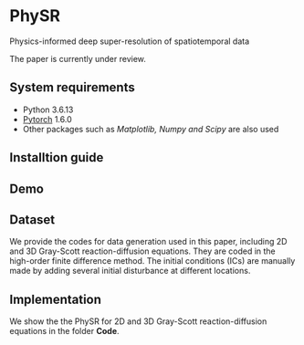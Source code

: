 # PhySR

Physics-informed deep super-resolution of spatiotemporal data

The paper is currently under review.


## System requirements

- Python 3.6.13
- [Pytorch](https://pytorch.org/) 1.6.0
- Other packages such as *Matplotlib, Numpy and Scipy* are also used

## Installtion guide


## Demo




## Dataset

We provide the codes for data generation used in this paper, including 2D and 3D Gray-Scott reaction-diffusion equations. They are coded in the high-order finite difference method. The initial conditions (ICs) are manually made by adding several initial disturbance at different locations. 

## Implementation

We show the the PhySR for 2D and 3D Gray-Scott reaction-diffusion equations in the folder **Code**. 
